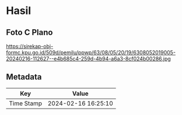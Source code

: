 # Hasil

## Foto C Plano

https://sirekap-obj-formc.kpu.go.id/509d/pemilu/ppwp/63/08/05/20/19/6308052019005-20240216-112627--e4b685c4-259d-4b94-a6a3-8cf024b00286.jpg


## Metadata

| Key        | Value               |
| ---------- | ------------------- |
| Time Stamp | 2024-02-16 16:25:10 |



